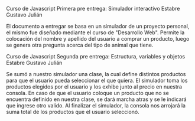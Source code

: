 Curso de Javascript
Primera pre entrega: Simulador interactivo
Estabre Gustavo Julián

El documento a entregar se basa en un simulador de un proyecto personal, el mismo fue diseñado mediante el curso de "Desarrollo Web". Permite la colocación del nombre y apellido del usuario a comprar un producto, luego se genera otra pregunta acerca del tipo de animal que tiene.


Curso de Javascript
Segunda pre entrega: Estructura, variables y objetos
Estabre Gustavo Julián

Se sumó a nuestro simulador una clase, la cual define distintos productos para que el usuario pueda seleccionar el que quiera. El simulador toma los productos elegidos por el usuario y los exhibe junto al precio en nuestra consola. En caso de que el usuario coloque un producto que no se encuentra definido en nuestra clase, se dará marcha atras y se le indicará que ingrese otro valido. Al finalizar el simulador, la consola nos arrojará la suma total de los productos que el usuario seleccionó.
